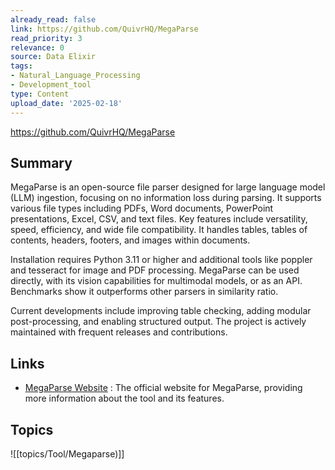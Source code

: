 ```yaml
---
already_read: false
link: https://github.com/QuivrHQ/MegaParse
read_priority: 3
relevance: 0
source: Data Elixir
tags:
- Natural_Language_Processing
- Development_tool
type: Content
upload_date: '2025-02-18'
---
```


https://github.com/QuivrHQ/MegaParse
## Summary

MegaParse is an open-source file parser designed for large language model (LLM) ingestion, focusing on no information loss during parsing. It supports various file types including PDFs, Word documents, PowerPoint presentations, Excel, CSV, and text files. Key features include versatility, speed, efficiency, and wide file compatibility. It handles tables, tables of contents, headers, footers, and images within documents.

Installation requires Python 3.11 or higher and additional tools like poppler and tesseract for image and PDF processing. MegaParse can be used directly, with its vision capabilities for multimodal models, or as an API. Benchmarks show it outperforms other parsers in similarity ratio.

Current developments include improving table checking, adding modular post-processing, and enabling structured output. The project is actively maintained with frequent releases and contributions.
## Links

- [MegaParse Website](https://megaparse.com) : The official website for MegaParse, providing more information about the tool and its features.

## Topics

![[topics/Tool/Megaparse)]]